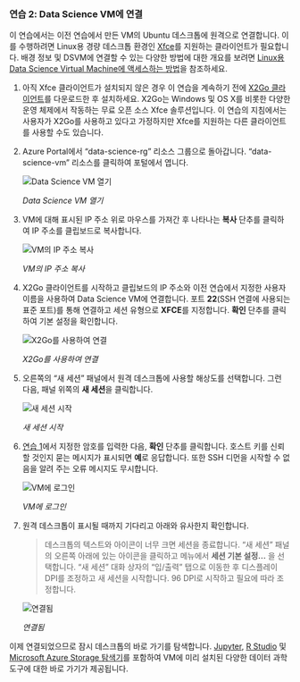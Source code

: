 ### <a name="exercise-2-connect-to-the-data-science-vm"></a>연습 2: Data Science VM에 연결

이 연습에서는 이전 연습에서 만든 VM의 Ubuntu 데스크톱에 원격으로 연결합니다. 이를 수행하려면 Linux용 경량 데스크톱 환경인 [Xfce](https://xfce.org/)를 지원하는 클라이언트가 필요합니다. 배경 정보 및 DSVM에 연결할 수 있는 다양한 방법에 대한 개요를 보려면 [Linux용 Data Science Virtual Machine에 액세스하는 방법](https://docs.microsoft.com/en-us/azure/machine-learning/data-science-virtual-machine/dsvm-ubuntu-intro#how-to-access-the-data-science-virtual-machine-for-linux)을 참조하세요.

1. 아직 Xfce 클라이언트가 설치되지 않은 경우 이 연습을 계속하기 전에 [X2Go 클라이언트](https://wiki.x2go.org/doku.php/download:start)를 다운로드한 후 설치하세요. X2Go는 Windows 및 OS X를 비롯한 다양한 운영 체제에서 작동하는 무료 오픈 소스 Xfce 솔루션입니다. 이 연습의 지침에서는 사용자가 X2Go를 사용하고 있다고 가정하지만 Xfce를 지원하는 다른 클라이언트를 사용할 수도 있습니다.

1. Azure Portal에서 “data-science-rg” 리소스 그룹으로 돌아갑니다. “data-science-vm” 리소스를 클릭하여 포털에서 엽니다.

    ![Data Science VM 열기](../images/open-data-science-vm.png)

    _Data Science VM 열기_

1. VM에 대해 표시된 IP 주소 위로 마우스를 가져간 후 나타나는 **복사** 단추를 클릭하여 IP 주소를 클립보드로 복사합니다.

    ![VM의 IP 주소 복사](../images/copy-ip-address.png)

    _VM의 IP 주소 복사_

1. X2Go 클라이언트를 시작하고 클립보드의 IP 주소와 이전 연습에서 지정한 사용자 이름을 사용하여 Data Science VM에 연결합니다. 포트 **22**(SSH 연결에 사용되는 표준 포트)를 통해 연결하고 세션 유형으로 **XFCE**를 지정합니다. **확인** 단추를 클릭하여 기본 설정을 확인합니다.

    ![X2Go를 사용하여 연결](../images/new-session-1.png)

    _X2Go를 사용하여 연결_

1. 오른쪽의 “새 세션” 패널에서 원격 데스크톱에 사용할 해상도를 선택합니다. 그런 다음, 패널 위쪽의 **새 세션**을 클릭합니다.

    ![새 세션 시작](../images/new-session-2.png)

    _새 세션 시작_

1. [연습 1](#Exercise1)에서 지정한 암호를 입력한 다음, **확인** 단추를 클릭합니다. 호스트 키를 신뢰할 것인지 묻는 메시지가 표시되면 **예**로 응답합니다. 또한 SSH 디먼을 시작할 수 없음을 알려 주는 오류 메시지도 무시합니다.

    ![VM에 로그인](../images/new-session-3.png)

    _VM에 로그인_

1. 원격 데스크톱이 표시될 때까지 기다리고 아래와 유사한지 확인합니다.

    > 데스크톱의 텍스트와 아이콘이 너무 크면 세션을 종료합니다. “새 세션” 패널의 오른쪽 아래에 있는 아이콘을 클릭하고 메뉴에서 **세션 기본 설정...** 을 선택합니다. “새 세션” 대화 상자의 “입/출력” 탭으로 이동한 후 디스플레이 DPI를 조정하고 새 세션을 시작합니다. 96 DPI로 시작하고 필요에 따라 조정합니다.

    ![연결됨](../images/ubuntu-desktop.png)

    _연결됨_

이제 연결되었으므로 잠시 데스크톱의 바로 가기를 탐색합니다. [Jupyter](http://jupyter.org/), [R Studio](https://www.rstudio.com/) 및 [Microsoft Azure Storage 탐색기](https://azure.microsoft.com/en-us/features/storage-explorer/)를 포함하여 VM에 미리 설치된 다양한 데이터 과학 도구에 대한 바로 가기가 제공됩니다.